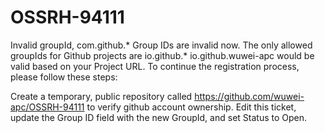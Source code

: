 # OSSRH-94111

Invalid groupId, com.github.* Group IDs are invalid now. The only allowed groupIds for Github projects are io.github.*
io.github.wuwei-apc would be valid based on your Project URL.
To continue the registration process, please follow these steps:

Create a temporary, public repository called https://github.com/wuwei-apc/OSSRH-94111 to verify github account ownership.
Edit this ticket, update the Group ID field with the new GroupId, and set Status to Open.
